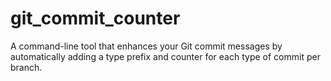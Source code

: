 # git_commit_counter
A command-line tool that enhances your Git commit messages by automatically adding a type prefix and counter for each type of commit per branch.

